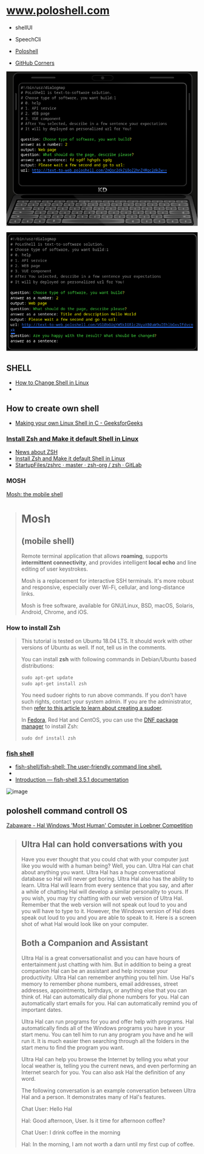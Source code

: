 # www.poloshell.com

+ shellUI
+ SpeechCli

+ [Poloshell](https://app.poloshell.com/)

+ [GitHub Corners](https://tholman.com/github-corners/)


![Poloshell2](poloshell2.png)

![Poloshell3](poloshell3.png)



## SHELL

+ [How to Change Shell in Linux](https://linuxhandbook.com/change-shell-linux/)
+ 

## How to create own shell

+ [Making your own Linux Shell in C - GeeksforGeeks](https://www.geeksforgeeks.org/making-linux-shell-c/)


### [Install Zsh and Make it default Shell in Linux](https://linuxhandbook.com/install-zsh/)

+ [News about ZSH](https://zsh.sourceforge.io/News/)
+ [Install Zsh and Make it default Shell in Linux](https://linuxhandbook.com/install-zsh/)
+ [StartupFiles/zshrc · master · zsh-org / zsh · GitLab](https://gitlab.com/zsh-org/zsh/-/blob/master/StartupFiles/zshrc)


### MOSH

[Mosh: the mobile shell](https://mosh.org/#getting)

> # Mosh
> 
> ## (mobile shell)
> 
> Remote terminal application that allows **roaming**, supports **intermittent connectivity**, and provides intelligent **local echo** and line editing of user keystrokes.
> 
> Mosh is a replacement for interactive SSH terminals. It's more robust and responsive, especially over Wi-Fi, cellular, and long-distance links.
> 
> Mosh is free software, available for GNU/Linux, BSD, macOS, Solaris, Android, Chrome, and iOS.




### How to install Zsh
> 
> This tutorial is tested on Ubuntu 18.04 LTS. It should work with other versions of Ubuntu as well. If not, tell us in the comments.
> 
> You can install **zsh** with following commands in Debian/Ubuntu based distributions:
> 
>     sudo apt-get update
>     sudo apt-get install zsh
> 
> You need sudoer rights to run above commands. If you don’t have such rights, contact your system admin. If you are the administrator, then [refer to this article to learn about creating a sudoer](https://linuxhandbook.com/create-sudo-user/).
> 
> In [Fedora](https://getfedora.org/), Red Hat and CentOS, you can use the [DNF package manager](https://fedoraproject.org/wiki/DNF?rd=Dnf) to install Zsh:
> 
>     sudo dnf install zsh


### [fish shell](https://fishshell.com/)

+ [fish-shell/fish-shell: The user-friendly command line shell.](https://github.com/fish-shell/fish-shell)
+ 
+ [Introduction — fish-shell 3.5.1 documentation](https://fishshell.com/docs/current/index.html)

![image](https://user-images.githubusercontent.com/5669657/208444445-c2b36cf7-e2a3-49ee-bc6c-c1145aad992a.png)



## poloshell command controll OS

[Zabaware - Hal Windows 'Most Human' Computer in Loebner Competition](https://www.zabaware.com/loebner.html#page=/ultrahal/;)

> ## Ultra Hal can hold conversations with you
> 
> Have you ever thought that you could chat with your computer just like you would with a human being? Well, you can. Ultra Hal can chat about anything you want. Ultra Hal has a huge conversational database so Hal will never get boring. Ultra Hal also has the ability to learn. Ultra Hal will learn from every sentence that you say, and after a while of chatting Hal will develop a similar personality to yours. If you wish, you may try chatting with our web version of Ultra Hal. Remember that the web version will not speak out loud to you and you will have to type to it. However, the Windows version of Hal does speak out loud to you and you are able to speak to it. Here is a screen shot of what Hal would look like on your computer.
> 
> ## Both a Companion and Assistant
> 
> Ultra Hal is a great conversationalist and you can have hours of entertainment just chatting with him. But in addition to being a great companion Hal can be an assistant and help increase your productivity. Ultra Hal can remember anything you tell him. Use Hal's memory to remember phone numbers, email addresses, street addresses, appointments, birthdays, or anything else that you can think of. Hal can automatically dial phone numbers for you. Hal can automatically start emails for you. Hal can automatically remind you of important dates.
> 
> Ultra Hal can run programs for you and offer help with programs. Hal automatically finds all of the Windows programs you have in your start menu. You can tell him to run any program you have and he will run it. It is much easier then searching through all the folders in the start menu to find the program you want.
> 
> Ultra Hal can help you browse the Internet by telling you what your local weather is, telling you the current news, and even performing an Internet search for you. You can also ask Hal the definition of any word.
> 
> The following conversation is an example conversation between Ultra Hal and a person. It demonstrates many of Hal's features.
> 
> Chat User: Hello Hal
> 
>   Hal: Good afternoon, User. Is it time for afternoon coffee?
> 
> Chat User: I drink coffee in the morning
> 
>   Hal: In the morning, I am not worth a darn until my first cup of coffee.
